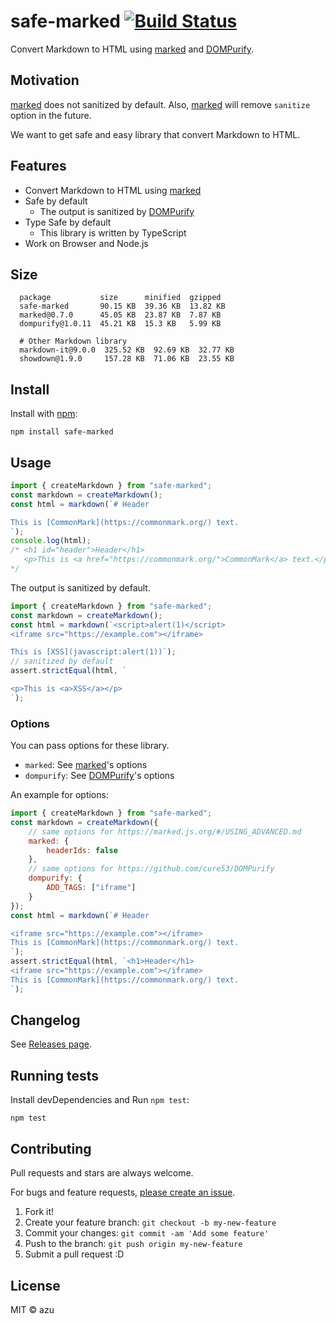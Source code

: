 # safe-marked [![Build Status](https://travis-ci.org/azu/safe-marked.svg?branch=master)](https://travis-ci.org/azu/safe-marked)

Convert Markdown to HTML using [marked](https://marked.js.org) and [DOMPurify](https://github.com/cure53/DOMPurify).

## Motivation

[marked](https://marked.js.org) does not sanitized by default.
Also, [marked](https://marked.js.org) will remove `sanitize` option in the future.

We want to get safe and easy library that convert Markdown to HTML.

## Features

- Convert Markdown to HTML using [marked](https://marked.js.org)
- Safe by default
    - The output is sanitized by [DOMPurify](https://github.com/cure53/DOMPurify)
- Type Safe by default
    - This library is written by TypeScript
- Work on Browser and Node.js

## Size

      package           size      minified  gzipped
      safe-marked       90.15 KB  39.36 KB  13.82 KB
      marked@0.7.0      45.05 KB  23.87 KB  7.87 KB
      dompurify@1.0.11  45.21 KB  15.3 KB   5.99 KB
      
      # Other Markdown library  
      markdown-it@9.0.0  325.52 KB  92.69 KB  32.77 KB
      showdown@1.9.0     157.28 KB  71.06 KB  23.55 KB

## Install

Install with [npm](https://www.npmjs.com/):

    npm install safe-marked

## Usage

```js
import { createMarkdown } from "safe-marked";
const markdown = createMarkdown();
const html = markdown(`# Header

This is [CommonMark](https://commonmark.org/) text.
`);
console.log(html); 
/* <h1 id="header">Header</h1>
   <p>This is <a href="https://commonmark.org/">CommonMark</a> text.</p>
*/
```

The output is sanitized by default.

```js
import { createMarkdown } from "safe-marked";
const markdown = createMarkdown();
const html = markdown(`<script>alert(1)</script>
<iframe src="https://example.com"></iframe>

This is [XSS](javascript:alert(1))`);
// sanitized by default
assert.strictEqual(html, `

<p>This is <a>XSS</a></p>
`);
```

### Options

You can pass options for these library.

- `marked`: See [marked](https://marked.js.org/#/USING_ADVANCED.md)'s options
- `dompurify`: See [DOMPurify](https://github.com/cure53/DOMPurify)'s options

An example for options:

```js
import { createMarkdown } from "safe-marked";
const markdown = createMarkdown({
    // same options for https://marked.js.org/#/USING_ADVANCED.md
    marked: {
        headerIds: false
    },
    // same options for https://github.com/cure53/DOMPurify
    dompurify: {
        ADD_TAGS: ["iframe"]
    }
});
const html = markdown(`# Header

<iframe src="https://example.com"></iframe>
This is [CommonMark](https://commonmark.org/) text.
`);
assert.strictEqual(html, `<h1>Header</h1>
<iframe src="https://example.com"></iframe>
This is [CommonMark](https://commonmark.org/) text.
`);
```

## Changelog

See [Releases page](https://github.com/azu/safe-marked/releases).

## Running tests

Install devDependencies and Run `npm test`:

    npm test

## Contributing

Pull requests and stars are always welcome.

For bugs and feature requests, [please create an issue](https://github.com/azu/safe-marked/issues).

1. Fork it!
2. Create your feature branch: `git checkout -b my-new-feature`
3. Commit your changes: `git commit -am 'Add some feature'`
4. Push to the branch: `git push origin my-new-feature`
5. Submit a pull request :D

## License

MIT © azu
